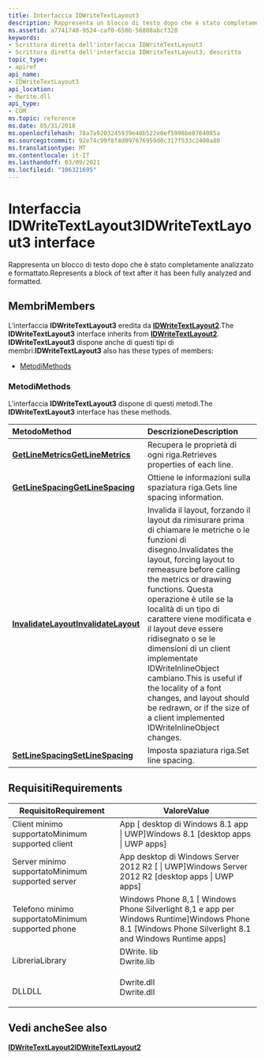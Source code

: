 ```yaml
---
title: Interfaccia IDWriteTextLayout3
description: Rappresenta un blocco di testo dopo che è stato completamente analizzato e formattato. | Interfaccia IDWriteTextLayout3
ms.assetid: a7741740-9524-caf0-650b-56808abcf328
keywords:
- Scrittura diretta dell'interfaccia IDWriteTextLayout3
- Scrittura diretta dell'interfaccia IDWriteTextLayout3, descritta
topic_type:
- apiref
api_name:
- IDWriteTextLayout3
api_location:
- dwrite.dll
api_type:
- COM
ms.topic: reference
ms.date: 05/31/2018
ms.openlocfilehash: 78a7a9203245939e40b522e0ef5998be0764085a
ms.sourcegitcommit: 92e74c99f8f4d097676959d0c317f533c2400a80
ms.translationtype: MT
ms.contentlocale: it-IT
ms.lasthandoff: 03/09/2021
ms.locfileid: "106321695"
---
```

# <a name="idwritetextlayout3-interface"></a><span data-ttu-id="8fcb0-106">Interfaccia IDWriteTextLayout3</span><span class="sxs-lookup"><span data-stu-id="8fcb0-106">IDWriteTextLayout3 interface</span></span>

<span data-ttu-id="8fcb0-107">Rappresenta un blocco di testo dopo che è stato completamente analizzato e formattato.</span><span class="sxs-lookup"><span data-stu-id="8fcb0-107">Represents a block of text after it has been fully analyzed and formatted.</span></span>

## <a name="members"></a><span data-ttu-id="8fcb0-108">Membri</span><span class="sxs-lookup"><span data-stu-id="8fcb0-108">Members</span></span>

<span data-ttu-id="8fcb0-109">L'interfaccia **IDWriteTextLayout3** eredita da [**IDWriteTextLayout2**](idwritetextlayout2.md).</span><span class="sxs-lookup"><span data-stu-id="8fcb0-109">The **IDWriteTextLayout3** interface inherits from [**IDWriteTextLayout2**](idwritetextlayout2.md).</span></span> <span data-ttu-id="8fcb0-110">**IDWriteTextLayout3** dispone anche di questi tipi di membri:</span><span class="sxs-lookup"><span data-stu-id="8fcb0-110">**IDWriteTextLayout3** also has these types of members:</span></span>

-   [<span data-ttu-id="8fcb0-111">Metodi</span><span class="sxs-lookup"><span data-stu-id="8fcb0-111">Methods</span></span>](#methods)

### <a name="methods"></a><span data-ttu-id="8fcb0-112">Metodi</span><span class="sxs-lookup"><span data-stu-id="8fcb0-112">Methods</span></span>

<span data-ttu-id="8fcb0-113">L'interfaccia **IDWriteTextLayout3** dispone di questi metodi.</span><span class="sxs-lookup"><span data-stu-id="8fcb0-113">The **IDWriteTextLayout3** interface has these methods.</span></span>



| <span data-ttu-id="8fcb0-114">Metodo</span><span class="sxs-lookup"><span data-stu-id="8fcb0-114">Method</span></span>                                                          | <span data-ttu-id="8fcb0-115">Descrizione</span><span class="sxs-lookup"><span data-stu-id="8fcb0-115">Description</span></span>                                                                                                                                                                                                                                                          |
|:----------------------------------------------------------------|:---------------------------------------------------------------------------------------------------------------------------------------------------------------------------------------------------------------------------------------------------------------------|
| [<span data-ttu-id="8fcb0-116">**GetLineMetrics**</span><span class="sxs-lookup"><span data-stu-id="8fcb0-116">**GetLineMetrics**</span></span>](idwritetextlayout3-getlinemetrics.md)     | <span data-ttu-id="8fcb0-117">Recupera le proprietà di ogni riga.</span><span class="sxs-lookup"><span data-stu-id="8fcb0-117">Retrieves properties of each line.</span></span><br/>                                                                                                                                                                                                                        |
| [<span data-ttu-id="8fcb0-118">**GetLineSpacing**</span><span class="sxs-lookup"><span data-stu-id="8fcb0-118">**GetLineSpacing**</span></span>](idwritetextlayout3-getlinespacing.md)     | <span data-ttu-id="8fcb0-119">Ottiene le informazioni sulla spaziatura riga.</span><span class="sxs-lookup"><span data-stu-id="8fcb0-119">Gets line spacing information.</span></span><br/>                                                                                                                                                                                                                            |
| [<span data-ttu-id="8fcb0-120">**InvalidateLayout**</span><span class="sxs-lookup"><span data-stu-id="8fcb0-120">**InvalidateLayout**</span></span>](idwritetextlayout3-invalidatelayout.md) | <span data-ttu-id="8fcb0-121">Invalida il layout, forzando il layout da rimisurare prima di chiamare le metriche o le funzioni di disegno.</span><span class="sxs-lookup"><span data-stu-id="8fcb0-121">Invalidates the layout, forcing layout to remeasure before calling the metrics or drawing functions.</span></span> <span data-ttu-id="8fcb0-122">Questa operazione è utile se la località di un tipo di carattere viene modificata e il layout deve essere ridisegnato o se le dimensioni di un client implementate IDWriteInlineObject cambiano.</span><span class="sxs-lookup"><span data-stu-id="8fcb0-122">This is useful if the locality of a font changes, and layout should be redrawn, or if the size of a client implemented IDWriteInlineObject changes.</span></span> <br/> |
| [<span data-ttu-id="8fcb0-123">**SetLineSpacing**</span><span class="sxs-lookup"><span data-stu-id="8fcb0-123">**SetLineSpacing**</span></span>](idwritetextlayout3-setlinespacing.md)     | <span data-ttu-id="8fcb0-124">Imposta spaziatura riga.</span><span class="sxs-lookup"><span data-stu-id="8fcb0-124">Set line spacing.</span></span><br/>                                                                                                                                                                                                                                         |



 

## <a name="requirements"></a><span data-ttu-id="8fcb0-125">Requisiti</span><span class="sxs-lookup"><span data-stu-id="8fcb0-125">Requirements</span></span>



| <span data-ttu-id="8fcb0-126">Requisito</span><span class="sxs-lookup"><span data-stu-id="8fcb0-126">Requirement</span></span> | <span data-ttu-id="8fcb0-127">Valore</span><span class="sxs-lookup"><span data-stu-id="8fcb0-127">Value</span></span> |
|-------------------------------------|-----------------------------------------------------------------------------------------|
| <span data-ttu-id="8fcb0-128">Client minimo supportato</span><span class="sxs-lookup"><span data-stu-id="8fcb0-128">Minimum supported client</span></span><br/> | <span data-ttu-id="8fcb0-129">App \[ desktop di Windows 8.1 app \| UWP\]</span><span class="sxs-lookup"><span data-stu-id="8fcb0-129">Windows 8.1 \[desktop apps \| UWP apps\]</span></span><br/>                                     |
| <span data-ttu-id="8fcb0-130">Server minimo supportato</span><span class="sxs-lookup"><span data-stu-id="8fcb0-130">Minimum supported server</span></span><br/> | <span data-ttu-id="8fcb0-131">App desktop di Windows Server 2012 R2 \[ \| UWP\]</span><span class="sxs-lookup"><span data-stu-id="8fcb0-131">Windows Server 2012 R2 \[desktop apps \| UWP apps\]</span></span><br/>                          |
| <span data-ttu-id="8fcb0-132">Telefono minimo supportato</span><span class="sxs-lookup"><span data-stu-id="8fcb0-132">Minimum supported phone</span></span><br/>  | <span data-ttu-id="8fcb0-133">Windows Phone 8,1 \[ Windows Phone Silverlight 8,1 e app per Windows Runtime\]</span><span class="sxs-lookup"><span data-stu-id="8fcb0-133">Windows Phone 8.1 \[Windows Phone Silverlight 8.1 and Windows Runtime apps\]</span></span><br/> |
| <span data-ttu-id="8fcb0-134">Libreria</span><span class="sxs-lookup"><span data-stu-id="8fcb0-134">Library</span></span><br/>                  | <dl> <span data-ttu-id="8fcb0-135"><dt>DWrite. lib</dt></span><span class="sxs-lookup"><span data-stu-id="8fcb0-135"><dt>Dwrite.lib</dt></span></span> </dl>   |
| <span data-ttu-id="8fcb0-136">DLL</span><span class="sxs-lookup"><span data-stu-id="8fcb0-136">DLL</span></span><br/>                      | <dl> <span data-ttu-id="8fcb0-137"><dt>Dwrite.dll</dt></span><span class="sxs-lookup"><span data-stu-id="8fcb0-137"><dt>Dwrite.dll</dt></span></span> </dl>   |



## <a name="see-also"></a><span data-ttu-id="8fcb0-138">Vedi anche</span><span class="sxs-lookup"><span data-stu-id="8fcb0-138">See also</span></span>

<dl> <dt>

[<span data-ttu-id="8fcb0-139">**IDWriteTextLayout2**</span><span class="sxs-lookup"><span data-stu-id="8fcb0-139">**IDWriteTextLayout2**</span></span>](idwritetextlayout2.md)
</dt> </dl>

 

 





